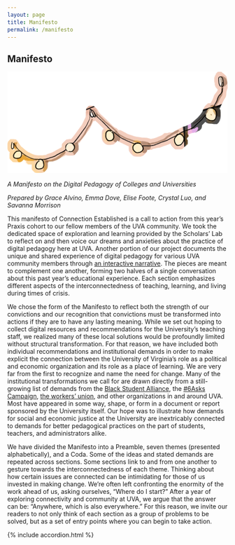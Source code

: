 ```yaml
---
layout: page
title: Manifesto
permalink: /manifesto
---
```


<h2 class='crystal'>Manifesto</h2>

<img src="assets/img/lightssticker.png" alt="" class="med-sticker-right"/>

<p><i>A Manifesto on the Digital Pedagogy of Colleges and Universities</i></p>
<p><i>Prepared by Grace Alvino, Emma Dove, Elise Foote, Crystal Luo, and Savanna Morrison</i></p>

<p>This manifesto of Connection Established is a call to action from this year’s Praxis cohort to our fellow members of the UVA community. We took the dedicated space of exploration and learning provided by the Scholars’ Lab to reflect on and then voice our dreams and anxieties about the practice of digital pedagogy here at UVA. Another portion of our project documents the unique and shared experience of digital pedagogy for various UVA community members through <a href="/story">an interactive narrative</a>. The pieces are meant to complement one another, forming two halves of a single conversation about this past year’s educational experience. Each section emphasizes different aspects of the interconnectedness of teaching, learning, and living during times of crisis.</p> 

<p>We chose the form of the Manifesto to reflect both the strength of our convictions and our recognition that convictions must be transformed into actions if they are to have any lasting meaning. While we set out hoping to collect digital resources and recommendations for the University’s teaching staff, we realized many of these local solutions would be profoundly limited without structural transformation. For that reason, we have included both individual recommendations and institutional demands in order to make explicit the connection between the University of Virginia’s role as a political and economic organization and its role as a place of learning. We are very far from the first to recognize and name the need for change. Many of the institutional transformations we call for are drawn directly from a still-growing list of demands from the <a href="https://twitter.com/BSAatUVA/status/1267496865601290241?s=20">Black Student Alliance</a>, the <a href="https://docs.google.com/document/d/1qrFAM_DYhfJtHwj_B5Kf_P7fhmz25V7dUygXq_cZPkc/edit">#6Asks Campaign</a>, <a href="https://ucwva.org">the workers’ union</a>, and other organizations in and around UVA. Most have appeared in some way, shape, or form in a document or report sponsored by the University itself. Our hope was to illustrate how demands for social and economic justice at the University are inextricably connected to demands for better pedagogical practices on the part of students, teachers, and administrators alike.</p>

<p>We have divided the Manifesto into a Preamble, seven themes (presented alphabetically), and a Coda. Some of the ideas and stated demands are repeated across sections. Some sections link to and from one another to gesture towards the interconnectedness of each theme. Thinking about how certain issues are connected can be intimidating for those of us invested in making change. We’re often left confronting the enormity of the work ahead of us, asking ourselves, “Where do I start?” After a year of exploring connectivity and community at UVA, we argue that the answer can be: “Anywhere, which is also everywhere.” For this reason, we invite our readers to not only think of each section as a group of problems to be solved, but as a set of entry points where you can begin to take action.</p>

<!-- javascript for opening and closing the accordion -->
<script>
$(document).ready(function() {
$(function () {
    var $accordionSection = $(window.location.hash);
    console.log($accordionSection);
    if ($accordionSection.length > 0) {
       $(window).scrollTop($(window.location.hash).next().offset().top);
       $accordionSection.prop('checked', true);
    }
});
$('a').click(function() {
  $(window).scrollTop($($(this).attr('href')).next().offset().top);
  $($(this).attr('href')).prop('checked', true);
});
});

</script>
{% include accordion.html %}

<!-- initializes citations -->
<script>
$(function() {
    $("[rel=footnote]").inlineFootnote({
      boxMargin: 20, // px
	    hideDelay: 200, // ms
	    hideFromContent: "[rev=footnote]",
	    maximumBoxWidth: 500, // px
	    boxId: "footnote_box"
	  });
	});
</script>